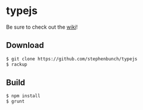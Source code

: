 # typejs

Be sure to check out the [wiki](../../wiki)!

## Download

```bash
$ git clone https://github.com/stephenbunch/typejs
$ rackup
```

## Build
```bash
$ npm install
$ grunt
```
